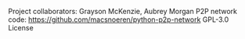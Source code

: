 Project collaborators: Grayson McKenzie, Aubrey Morgan
P2P network code: https://github.com/macsnoeren/python-p2p-network GPL-3.0 License
